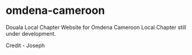 # omdena-cameroon
Douala Local Chapter
Website for Omdena Cameroon Local Chapter still under development.

Credit - Joseph


